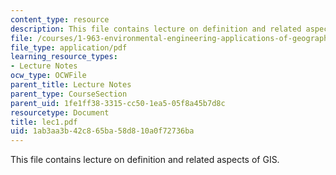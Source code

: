 ```yaml
---
content_type: resource
description: This file contains lecture on definition and related aspects of GIS.
file: /courses/1-963-environmental-engineering-applications-of-geographic-information-systems-fall-2004/1ab3aa3b42c865ba58d810a0f72736ba_lec1.pdf
file_type: application/pdf
learning_resource_types:
- Lecture Notes
ocw_type: OCWFile
parent_title: Lecture Notes
parent_type: CourseSection
parent_uid: 1fe1ff38-3315-cc50-1ea5-05f8a45b7d8c
resourcetype: Document
title: lec1.pdf
uid: 1ab3aa3b-42c8-65ba-58d8-10a0f72736ba
---
```

This file contains lecture on definition and related aspects of GIS.

